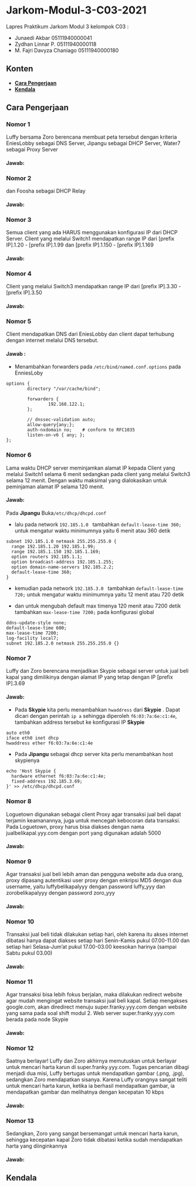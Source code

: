 # Jarkom-Modul-3-C03-2021

Lapres Praktikum Jarkom Modul 3
kelompok C03 :

- Junaedi Akbar 05111940000041
- Zydhan Linnar P. 05111940000118
- M. Fajri Davyza Chaniago 05111940000180

## **Konten**

- [**Cara Pengerjaan**](#cara-pengerjaan)
- [**Kendala**](#kendala)

## Cara Pengerjaan

### Nomor 1

Luffy bersama Zoro berencana membuat peta tersebut dengan kriteria EniesLobby sebagai DNS Server, Jipangu sebagai DHCP Server, Water7 sebagai Proxy Server

#### Jawab:

### Nomor 2

dan Foosha sebagai DHCP Relay

#### Jawab:

### Nomor 3

Semua client yang ada HARUS menggunakan konfigurasi IP dari DHCP Server.
Client yang melalui Switch1 mendapatkan range IP dari [prefix IP].1.20 - [prefix IP].1.99 dan [prefix IP].1.150 - [prefix IP].1.169

#### Jawab:

### Nomor 4

Client yang melalui Switch3 mendapatkan range IP dari [prefix IP].3.30 - [prefix IP].3.50

#### Jawab:

### Nomor 5

Client mendapatkan DNS dari EniesLobby dan client dapat terhubung dengan internet melalui DNS tersebut.

#### Jawab :

- Menambahkan forwarders pada `/etc/bind/named.conf.options` pada EnniesLoby

```
options {
        directory "/var/cache/bind";

        forwarders {
                192.168.122.1;
        };

        // dnssec-validation auto;
        allow-query{any;};
        auth-nxdomain no;    # conform to RFC1035
        listen-on-v6 { any; };
};
```

### Nomor 6

Lama waktu DHCP server meminjamkan alamat IP kepada Client yang melalui Switch1 selama 6 menit sedangkan pada client yang melalui Switch3 selama 12 menit. Dengan waktu maksimal yang dialokasikan untuk peminjaman alamat IP selama 120 menit.

#### Jawab:

Pada **Jipangu** Buka`/etc/dhcp/dhcpd.conf` <br>

- lalu pada network `192.185.1.0 ` tambahkan `default-lease-time 360;` untuk mengatur waktu minimumnya yaitu 6 menit atau 360 detik

```
subnet 192.185.1.0 netmask 255.255.255.0 {
  range 192.185.1.20 192.185.1.99;
  range 192.185.1.150 192.185.1.169;
  option routers 192.185.1.1;
  option broadcast-address 192.185.1.255;
  option domain-name-servers 192.185.2.2;
  default-lease-time 360;
}
```

- kemudian pada network `192.185.3.0 ` tambahkan `default-lease-time 720;` untuk mengatur waktu minimumnya yaitu 12 menit atau 720 detik

- dan untuk mengubah default max timenya 120 menit atau 7200 detik tambahkan `max-lease-time 7200;` pada konfigurasi global

```
ddns-update-style none;
default-lease-time 600;
max-lease-time 7200;
log-facility local7;
subnet 192.185.2.0 netmask 255.255.255.0 {}
```

### Nomor 7

Luffy dan Zoro berencana menjadikan Skypie sebagai server untuk jual beli kapal yang dimilikinya dengan alamat IP yang tetap dengan IP [prefix IP].3.69

#### Jawab:

- Pada **Skypie** kita perlu menambahkan `hwaddress` dari **Skypie** . Dapat dicari dengan perintah `ip a` sehingga diperoleh `f6:03:7a:6e:c1:4e`, tambahkan address tersebut ke konfigurasi IP **Skypie**

```
auto eth0
iface eth0 inet dhcp
hwaddress ether f6:03:7a:6e:c1:4e
```

- Pada **Jipangu** sebagai dhcp server kita perlu menambahkan host skypienya

```
echo 'Host Skypie {
  hardware ethernet f6:03:7a:6e:c1:4e;
  fixed-address 192.185.3.69;
}' >> /etc/dhcp/dhcpd.conf
```

### Nomor 8

Loguetown digunakan sebagai client Proxy agar transaksi jual beli dapat terjamin keamanannya, juga untuk mencegah kebocoran data transaksi. Pada Loguetown, proxy harus bisa diakses dengan nama jualbelikapal.yyy.com dengan port yang digunakan adalah 5000

#### Jawab:

### Nomor 9

Agar transaksi jual beli lebih aman dan pengguna website ada dua orang, proxy dipasang autentikasi user proxy dengan enkripsi MD5 dengan dua username, yaitu luffybelikapalyyy dengan password luffy_yyy dan zorobelikapalyyy dengan password zoro_yyy

#### Jawab:

### Nomor 10

Transaksi jual beli tidak dilakukan setiap hari, oleh karena itu akses internet dibatasi hanya dapat diakses setiap hari Senin-Kamis pukul 07.00-11.00 dan setiap hari Selasa-Jum’at pukul 17.00-03.00 keesokan harinya (sampai Sabtu pukul 03.00)

#### Jawab:

### Nomor 11

Agar transaksi bisa lebih fokus berjalan, maka dilakukan redirect website agar mudah mengingat website transaksi jual beli kapal. Setiap mengakses google.com, akan diredirect menuju super.franky.yyy.com dengan website yang sama pada soal shift modul 2. Web server super.franky.yyy.com berada pada node Skypie

#### Jawab:

### Nomor 12

Saatnya berlayar! Luffy dan Zoro akhirnya memutuskan untuk berlayar untuk mencari harta karun di super.franky.yyy.com. Tugas pencarian dibagi menjadi dua misi, Luffy bertugas untuk mendapatkan gambar (.png, .jpg), sedangkan Zoro mendapatkan sisanya. Karena Luffy orangnya sangat teliti untuk mencari harta karun, ketika ia berhasil mendapatkan gambar, ia mendapatkan gambar dan melihatnya dengan kecepatan 10 kbps

#### Jawab:

### Nomor 13

Sedangkan, Zoro yang sangat bersemangat untuk mencari harta karun, sehingga kecepatan kapal Zoro tidak dibatasi ketika sudah mendapatkan harta yang diinginkannya

#### Jawab:

## Kendala
